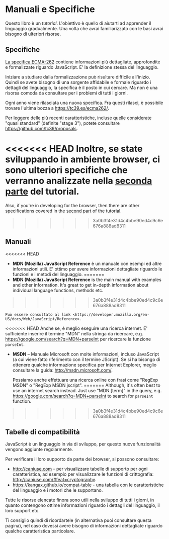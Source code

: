 
# Manuali e Specifiche

Questo libro è un *tutorial*. L'obiettivo è quello di aiutarti ad apprender il linguaggio gradualmente. Una volta che avrai familiarizzato con le basi avrai bisogno di ulteriori risorse.

## Specifiche

[La specifica ECMA-262](https://www.ecma-international.org/publications/standards/Ecma-262.htm) contiene informazioni più dettagliate, approfondite e formalizzate riguardo JavaScript. E' la definizione stessa del linguaggio.

Iniziare a studiare dalla formalizzazione può risultare difficile all'inizio. Quindi se avete bisogno di una sorgente affidabile e formale riguardo i dettagli del linguaggio, la specifica è il posto in cui cercare. Ma non è una risorsa comoda da consultare per i problemi di tutti i giorni.

Ogni anno viene rilasciata una nuova specifica. Fra questi rilasci, è possibile trovare l'ultima bozza a <https://tc39.es/ecma262/>.

Per leggere delle più recenti caratteristiche, incluse quelle considerate "quasi standard" (definite "stage 3"), potete consultare <https://github.com/tc39/proposals>.

<<<<<<< HEAD
Inoltre, se state sviluppando in ambiente browser, ci sono ulteriori specifiche che verranno analizzate nella [seconda parte](info:browser-environment) del tutorial.
=======
Also, if you're in developing for the browser, then there are other specifications covered in the [second part](info:browser-environment) of the tutorial.
>>>>>>> 3a0b3f4e31d4c4bbe90ed4c9c6e676a888ad8311

## Manuali

<<<<<<< HEAD
- **MDN (Mozilla) JavaScript Reference** è un manuale con esempi ed altre informazioni utili. E' ottimo per avere informazioni dettagliate riguardo le funzioni e i metodi del linguaggio.
=======
- **MDN (Mozilla) JavaScript Reference** is the main manual with examples and other information. It's great to get in-depth information about individual language functions, methods etc.
>>>>>>> 3a0b3f4e31d4c4bbe90ed4c9c6e676a888ad8311

    Può essere consultato al link <https://developer.mozilla.org/en-US/docs/Web/JavaScript/Reference>.

<<<<<<< HEAD
    Anche se, è meglio eseguire una ricerca internet. E' sufficiente inserire il termine "MDN" nella stringa da ricercare, e.g. <https://google.com/search?q=MDN+parseInt> per ricercare la funzione `parseInt`.


- **MSDN** – Manuale Microsoft con molte informazioni, incluso JavaScript (a cui viene fatto riferimento con il termine JScript). Se si ha bisongo di ottenere qualche informazione specifica per Internet Explorer, meglio consultare la guida: <http://msdn.microsoft.com/>.

    Possiamo anche effettuare una ricerca online con frasi come "RegExp MSDN" o "RegExp MSDN jscript".
=======
Although, it's often best to use an internet search instead. Just use "MDN [term]" in the query, e.g. <https://google.com/search?q=MDN+parseInt> to search for `parseInt` function.
>>>>>>> 3a0b3f4e31d4c4bbe90ed4c9c6e676a888ad8311

## Tabelle di compatibilità

JavaScript è un linguaggio in via di sviluppo, per questo nuove funzionalità vengono aggiunte regolarmente.

Per verificare il loro supporto da parte dei browser, si possono consultare:

- <http://caniuse.com> - per visualizzare tabelle di supporto per ogni caratteristica, ad esempio per visualizzare le funzioni di crittografia: <http://caniuse.com/#feat=cryptography>.
- <https://kangax.github.io/compat-table> - una tabella con le caratteristiche del linguaggio e i motori che le supportano.

Tutte le risorse elencate finora sono utili nella sviluppo di tutti i giorni, in quanto contengono ottime informazioni riguardo i dettagli del linguaggio, il loro support etc.

Ti consiglio quindi di ricordartele (in alternativa puoi consultare questa pagina), nel caso dovessi avere bisogno di informazioni dettagliate riguardo qualche caratteristica particolare.
